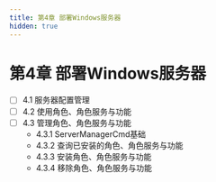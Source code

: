 ```yaml
---
title: 第4章 部署Windows服务器
hidden: true
---
```


# 第4章 部署Windows服务器

- [ ] 4.1 服务器配置管理
- [ ] 4.2 使用角色、角色服务与功能
- [ ] 4.3 管理角色、角色服务与功能
  - 4.3.1 ServerManagerCmd基础
  - 4.3.2 查询已安装的角色、角色服务与功能
  - 4.3.3 安装角色、角色服务与功能
  - 4.3.4 移除角色、角色服务与功能
